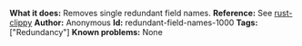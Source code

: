 **What it does:** Removes single redundant field names.
**Reference:** See [rust-clippy](https://rust-lang.github.io/rust-clippy/master/index.html#redundant_field_names)
**Author:** Anonymous
**Id:** redundant-field-names-1000
**Tags:** ["Redundancy"]
**Known problems:** None
